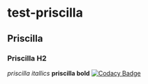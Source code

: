 # test-priscilla
## Priscilla
### Priscilla H2
*priscilla itallics*
**priscilla bold**
[![Codacy Badge](https://app.codacy.com/project/badge/Grade/1927dd496db84ec9b38342fe8820c11a)](https://www.codacy.com/gh/Priscillak418/test-priscilla/dashboard?utm_source=github.com&amp;utm_medium=referral&amp;utm_content=Priscillak418/test-priscilla&amp;utm_campaign=Badge_Grade)
